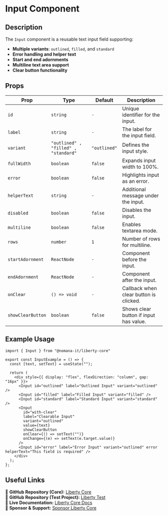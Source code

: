 # Input Component

## Description
The `Input` component is a reusable text input field supporting:
- **Multiple variants**: `outlined`, `filled`, and `standard`
- **Error handling and helper text**
- **Start and end adornments**
- **Multiline text area support**
- **Clear button functionality**

## Props

| Prop            | Type                         | Default      | Description |
|----------------|----------------------------|--------------|-------------|
| `id`         | `string`                   | `-`        | Unique identifier for the input. |
| `label`      | `string`                   | `-`        | The label for the input field. |
| `variant`    | `"outlined" , "filled" , "standard"` | `"outlined"`  | Defines the input style. |
| `fullWidth`  | `boolean`                  | `false`     | Expands input width to 100%. |
| `error`      | `boolean`                  | `false`     | Highlights input as an error. |
| `helperText` | `string`                   | `-`        | Additional message under the input. |
| `disabled`   | `boolean`                  | `false`     | Disables the input. |
| `multiline`  | `boolean`                  | `false`     | Enables textarea mode. |
| `rows`       | `number`                    | `1`        | Number of rows for multiline. |
| `startAdornment` | `ReactNode`           | `-`        | Component before the input. |
| `endAdornment` | `ReactNode`             | `-`        | Component after the input. |
| `onClear`    | `() => void`               | `-`        | Callback when clear button is clicked. |
| `showClearButton` | `boolean`            | `false`     | Shows clear button if input has value. |

## Example Usage
```tsx
import { Input } from "@nomana-it/liberty-core"

export const InputExample = () => {
  const [text, setText] = useState("");

  return (
    <div style={{ display: "flex", flexDirection: "column", gap: "16px" }}>
      <Input id="outlined" label="Outlined Input" variant="outlined" />
      <Input id="filled" label="Filled Input" variant="filled" />
      <Input id="standard" label="Standard Input" variant="standard" />
      <Input 
        id="with-clear" 
        label="Clearable Input" 
        variant="outlined" 
        value={text} 
        showClearButton 
        onClear={() => setText("")} 
        onChange={(e) => setText(e.target.value)} 
      />
      <Input id="error" label="Error Input" variant="outlined" error helperText="This field is required" />
    </div>
  );
};
```

## Useful Links
🔗 **GitHub Repository (Core):** [Liberty Core](https://github.com/fblettner/liberty-core/)  
🔗 **GitHub Repository (Test Project):** [Liberty Test](https://github.com/fblettner/liberty-test/)  
📖 **Live Documentation:** [Liberty Core Docs](https://docs.nomana-it.fr/liberty-core/)  
💖 **Sponsor & Support:** [Sponsor Liberty Core](https://github.com/sponsors/fblettner) 